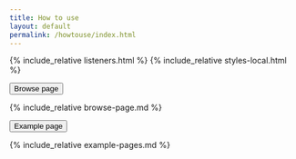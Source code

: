 ```yaml
---
title: How to use
layout: default
permalink: /howtouse/index.html
---
```


{% include_relative listeners.html     %}
{% include_relative styles-local.html  %}


<section>
<div class="container">
<div class="row">
<div class="col-12">

<div class="accordion accordion-flush mb-5" id="accordionExample">
<div class="accordion-item">
<p class="accordion-header" id="headingOne">
<button class="accordion-button collapsed" type="button" data-bs-toggle="collapse" data-bs-target="#collapseOne" aria-expanded="false" aria-controls="collapseOne">Browse page</button>
</p>
<div class="accordion-collapse collapse" id="collapseOne" aria-labelledby="headingOne" data-bs-parent="#accordionExample">
<div class="accordion-body" markdown="1">
{% include_relative browse-page.md %}
</div>
</div>
</div>

<div class="accordion-item">
<p class="accordion-header" id="headingTwo">
<button class="accordion-button collapsed" type="button" data-bs-toggle="collapse" data-bs-target="#collapseTwo" aria-expanded="false" aria-controls="collapseTwo">Example page</button>
</p>
<div class="accordion-collapse collapse" id="collapseTwo" aria-labelledby="headingTwo" data-bs-parent="#accordionExample">
<div class="accordion-body" markdown="1">
{% include_relative example-pages.md %}
</div>
</div>
</div>

</div>

</div>
</div>
</div>
</section>


